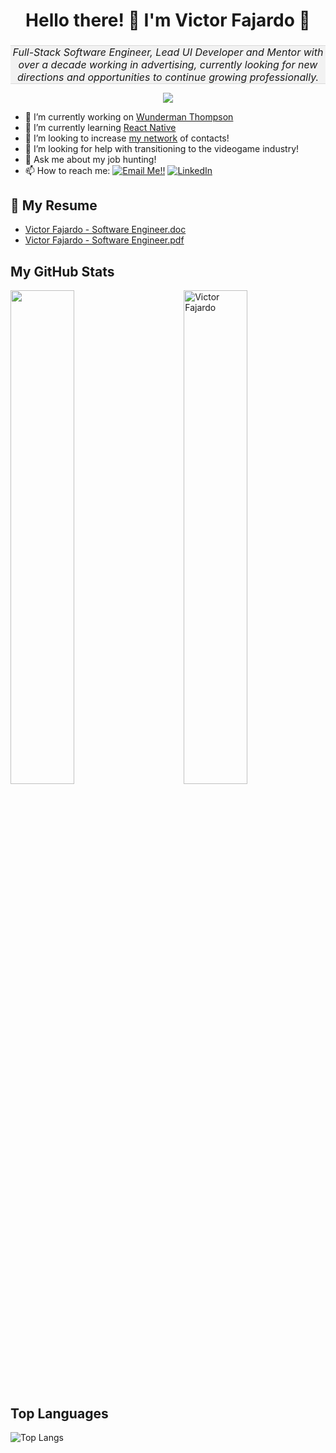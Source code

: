 <h1 align="center">Hello there! 👋 I'm Victor Fajardo 🦁</h1>

<h2 align="center" style="font-size: medium;font-weight: normal;
    background-color: #f2f2f2;border-top: solid 1px #D9D9D9;border-bottom: solid 1px #D9D9D9;"><i>Full-Stack Software Engineer, Lead UI Developer and Mentor with over a decade working in advertising, currently looking for new directions and opportunities to continue growing professionally.</i></h2>


<p align="center"><img src="https://visitor-badge.laobi.icu/badge?page_id=VictorFajardo.repoName"></p>

- 🚀 I’m currently working on [Wunderman Thompson](https://www.wundermanthompson.com/)
- 💪 I’m currently learning [React Native](https://reactnative.dev/)
- 👯 I’m looking to increase [my network](https://www.linkedin.com/in/victorfajardo/) of contacts!
- 💖 I’m looking for help with transitioning to the videogame industry!
- 💬 Ask me about my job hunting!
- 📫 How to reach me: <a href="mailto:fajardo.de.leon@gmail.com">![Email Me!!](https://img.shields.io/badge/Gmail-D14836?style=flat&logo=gmail&logoColor=white)</a> <a href="https://www.linkedin.com/in/victorfajardo/">![LinkedIn](https://img.shields.io/badge/LinkedIn-0077B5?style=flat&logo=linkedin&logoColor=white)</a>

## 📃 My Resume

- [Victor Fajardo - Software Engineer.doc](/docs/Victor%20Fajardo%20-%20Software%20Engineer.docx)
- [Victor Fajardo - Software Engineer.pdf](/docs/Victor%20Fajardo%20-%20Software%20Engineer.pdf)
## My GitHub Stats

 <img src="https://github-readme-stats.vercel.app/api?username=VictorFajardo&show_icons=true&theme=gotham" alt="Victor Fajardo" width="45%" align="right"/>
 <img  src="https://github-readme-streak-stats.herokuapp.com/?user=VictorFajardo&theme=dark" width="45%" >

## Top Languages
  
  ![Top Langs](https://github-readme-stats.vercel.app/api/top-langs/?username=VictorFajardo&layout=compact)
  
